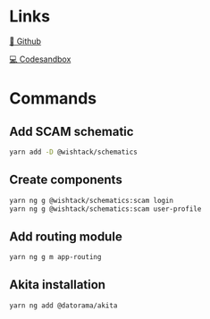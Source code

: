 # Links

[🐙 Github](https://github.com/wishtack-training/wt-training-angular/tree/2019-10-08)

[💻 Codesandbox](https://codesandbox.io/s/github/wishtack-training/wt-training-angular/tree/2019-10-08)

# Commands

## Add SCAM schematic

```sh
yarn add -D @wishtack/schematics
```

## Create components

```sh
yarn ng g @wishtack/schematics:scam login
yarn ng g @wishtack/schematics:scam user-profile
```

## Add routing module

```sh
yarn ng g m app-routing
```

## Akita installation

```sh
yarn ng add @datorama/akita
```
